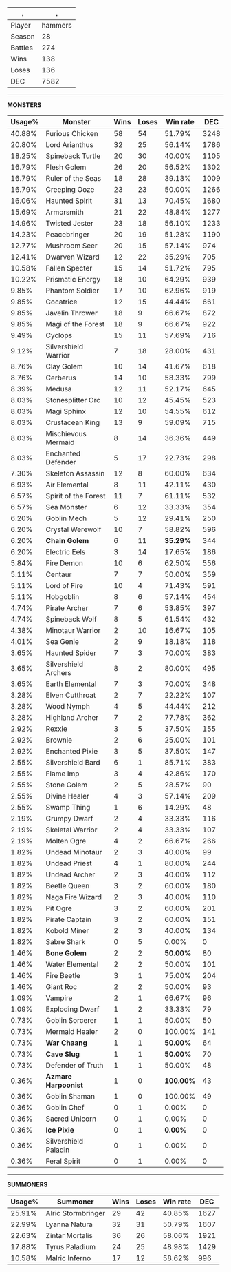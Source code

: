 .|.
|-|-
Player|hammers
Season|28
Battles|274
Wins|138
Loses|136
DEC|7582

---
**MONSTERS**

Usage%|Monster|Wins|Loses|Win rate|DEC|
-|-|-|-|-|-|
40.88%|Furious Chicken|58|54|51.79%|3248|
20.80%|Lord Arianthus|32|25|56.14%|1786|
18.25%|Spineback Turtle|20|30|40.00%|1105|
16.79%|Flesh Golem|26|20|56.52%|1302|
16.79%|Ruler of the Seas|18|28|39.13%|1009|
16.79%|Creeping Ooze|23|23|50.00%|1266|
16.06%|Haunted Spirit|31|13|70.45%|1680|
15.69%|Armorsmith|21|22|48.84%|1277|
14.96%|Twisted Jester|23|18|56.10%|1233|
14.23%|Peacebringer|20|19|51.28%|1190|
12.77%|Mushroom Seer|20|15|57.14%|974|
12.41%|Dwarven Wizard|12|22|35.29%|705|
10.58%|Fallen Specter|15|14|51.72%|795|
10.22%|Prismatic Energy|18|10|64.29%|939|
9.85%|Phantom Soldier|17|10|62.96%|919|
9.85%|Cocatrice|12|15|44.44%|661|
9.85%|Javelin Thrower|18|9|66.67%|872|
9.85%|Magi of the Forest|18|9|66.67%|922|
9.49%|Cyclops|15|11|57.69%|716|
9.12%|Silvershield Warrior|7|18|28.00%|431|
8.76%|Clay Golem|10|14|41.67%|618|
8.76%|Cerberus|14|10|58.33%|799|
8.39%|Medusa|12|11|52.17%|645|
8.03%|Stonesplitter Orc|10|12|45.45%|523|
8.03%|Magi Sphinx|12|10|54.55%|612|
8.03%|Crustacean King|13|9|59.09%|715|
8.03%|Mischievous Mermaid|8|14|36.36%|449|
8.03%|Enchanted Defender|5|17|22.73%|298|
7.30%|Skeleton Assassin|12|8|60.00%|634|
6.93%|Air Elemental|8|11|42.11%|430|
6.57%|Spirit of the Forest|11|7|61.11%|532|
6.57%|Sea Monster|6|12|33.33%|354|
6.20%|Goblin Mech|5|12|29.41%|250|
6.20%|Crystal Werewolf|10|7|58.82%|596|
6.20%|**Chain Golem**|6|11|**35.29%**|344|
6.20%|Electric Eels|3|14|17.65%|186|
5.84%|Fire Demon|10|6|62.50%|556|
5.11%|Centaur|7|7|50.00%|359|
5.11%|Lord of Fire|10|4|71.43%|591|
5.11%|Hobgoblin|8|6|57.14%|454|
4.74%|Pirate Archer|7|6|53.85%|397|
4.74%|Spineback Wolf|8|5|61.54%|432|
4.38%|Minotaur Warrior|2|10|16.67%|105|
4.01%|Sea Genie|2|9|18.18%|118|
3.65%|Haunted Spider|7|3|70.00%|383|
3.65%|Silvershield Archers|8|2|80.00%|495|
3.65%|Earth Elemental|7|3|70.00%|348|
3.28%|Elven Cutthroat|2|7|22.22%|107|
3.28%|Wood Nymph|4|5|44.44%|212|
3.28%|Highland Archer|7|2|77.78%|362|
2.92%|Rexxie|3|5|37.50%|155|
2.92%|Brownie|2|6|25.00%|101|
2.92%|Enchanted Pixie|3|5|37.50%|147|
2.55%|Silvershield Bard|6|1|85.71%|383|
2.55%|Flame Imp|3|4|42.86%|170|
2.55%|Stone Golem|2|5|28.57%|90|
2.55%|Divine Healer|4|3|57.14%|209|
2.55%|Swamp Thing|1|6|14.29%|48|
2.19%|Grumpy Dwarf|2|4|33.33%|116|
2.19%|Skeletal Warrior|2|4|33.33%|107|
2.19%|Molten Ogre|4|2|66.67%|266|
1.82%|Undead Minotaur|2|3|40.00%|99|
1.82%|Undead Priest|4|1|80.00%|244|
1.82%|Undead Archer|2|3|40.00%|112|
1.82%|Beetle Queen|3|2|60.00%|180|
1.82%|Naga Fire Wizard|2|3|40.00%|110|
1.82%|Pit Ogre|3|2|60.00%|201|
1.82%|Pirate Captain|3|2|60.00%|151|
1.82%|Kobold Miner|2|3|40.00%|134|
1.82%|Sabre Shark|0|5|0.00%|0|
1.46%|**Bone Golem**|2|2|**50.00%**|80|
1.46%|Water Elemental|2|2|50.00%|101|
1.46%|Fire Beetle|3|1|75.00%|204|
1.46%|Giant Roc|2|2|50.00%|93|
1.09%|Vampire|2|1|66.67%|96|
1.09%|Exploding Dwarf|1|2|33.33%|79|
0.73%|Goblin Sorcerer|1|1|50.00%|50|
0.73%|Mermaid Healer|2|0|100.00%|141|
0.73%|**War Chaang**|1|1|**50.00%**|64|
0.73%|**Cave Slug**|1|1|**50.00%**|70|
0.73%|Defender of Truth|1|1|50.00%|48|
0.36%|**Azmare Harpoonist**|1|0|**100.00%**|43|
0.36%|Goblin Shaman|1|0|100.00%|49|
0.36%|Goblin Chef|0|1|0.00%|0|
0.36%|Sacred Unicorn|0|1|0.00%|0|
0.36%|**Ice Pixie**|0|1|**0.00%**|0|
0.36%|Silvershield Paladin|0|1|0.00%|0|
0.36%|Feral Spirit|0|1|0.00%|0|

---
**SUMMONERS**

Usage%|Summoner|Wins|Loses|Win rate|DEC|
-|-|-|-|-|-|
25.91%|Alric Stormbringer|29|42|40.85%|1627|
22.99%|Lyanna Natura|32|31|50.79%|1607|
22.63%|Zintar Mortalis|36|26|58.06%|1921|
17.88%|Tyrus Paladium|24|25|48.98%|1429|
10.58%|Malric Inferno|17|12|58.62%|996|
